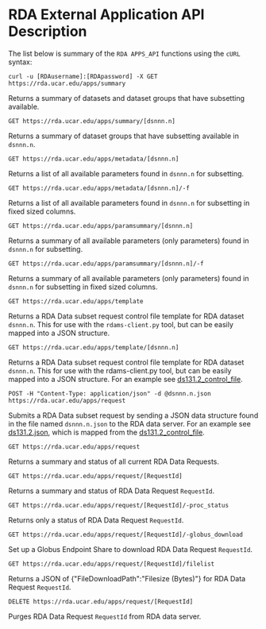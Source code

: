 # RDA External Application API Description

The list below is summary of the `RDA APPS_API` functions using the `cURL` syntax:

    curl -u [RDAusername]:[RDApassword] -X GET https://rda.ucar.edu/apps/summary
Returns a summary of datasets and dataset groups that have subsetting available.

    GET https://rda.ucar.edu/apps/summary/[dsnnn.n]
Returns a summary of dataset groups that have subsetting available in `dsnnn.n`.

    GET https://rda.ucar.edu/apps/metadata/[dsnnn.n]
Returns a list of all available parameters found in `dsnnn.n` for subsetting.

    GET https://rda.ucar.edu/apps/metadata/[dsnnn.n]/-f
Returns a list of all available parameters found in `dsnnn.n` for subsetting in fixed sized columns.

    GET https://rda.ucar.edu/apps/paramsummary/[dsnnn.n]
Returns a summary of all available parameters (only parameters) found in `dsnnn.n` for subsetting.

    GET https://rda.ucar.edu/apps/paramsummary/[dsnnn.n]/-f
Returns a summary of all available parameters (only parameters) found in `dsnnn.n` for subsetting in fixed sized columns.

    GET https://rda.ucar.edu/apps/template
Returns a RDA Data subset request control file template for RDA dataset `dsnnn.n`. This for use with the `rdams-client.py` tool, but can be easily mapped into a JSON structure.

    GET https://rda.ucar.edu/apps/template/[dsnnn.n]
Returns a RDA Data subset request control file template for RDA dataset `dsnnn.n`. This for use with the rdams-client.py tool, but can be easily mapped into a JSON structure. For an example see [ds131.2_control_file](ds131.2_control_file).

    POST -H "Content-Type: application/json" -d @dsnnn.n.json https://rda.ucar.edu/apps/request
Submits a RDA Data subset request by sending a JSON data structure found in the file named `dsnnn.n.json` to the RDA data server. For an example see [ds131.2.json](ds131.2.json), which is mapped from the [ds131.2_control_file](ds131.2_control_file).

    GET https://rda.ucar.edu/apps/request
Returns a summary and status of all current RDA Data Requests.

    GET https://rda.ucar.edu/apps/request/[RequestId]
Returns a summary and status of RDA Data Request `RequestId`.

    GET https://rda.ucar.edu/apps/request/[RequestId]/-proc_status
Returns only a status of RDA Data Request `RequestId`.

    GET https://rda.ucar.edu/apps/request/[RequestId]/-globus_download
Set up a Globus Endpoint Share to download RDA Data Request `RequestId`.

    GET https://rda.ucar.edu/apps/request/[RequestId]/filelist
Returns a JSON of {"FileDownloadPath":"Filesize (Bytes)"} for RDA Data Request `RequestId`.

    DELETE https://rda.ucar.edu/apps/request/[RequestId]
Purges RDA Data Request `RequestId` from RDA data server.
